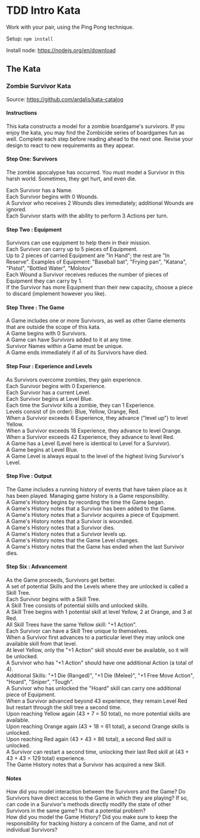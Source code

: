 # TDD Intro Kata
Work with your pair, using the Ping Pong technique.

Setup:
`npm install`

Install node: https://nodejs.org/en/download

## The Kata
### Zombie Survivor Kata
Source: https://github.com/ardalis/kata-catalog

#### Instructions
This kata constructs a model for a zombie boardgame's survivors. If you enjoy the kata, you may find the Zombicide series of boardgames fun as well. Complete each step before reading ahead to the next one. Revise your design to react to new requirements as they appear.


#### Step One: Survivors
The zombie apocalypse has occurred. You must model a Survivor in this harsh world. Sometimes, they get hurt, and even die.

Each Survivor has a Name.  
Each Survivor begins with 0 Wounds.  
A Survivor who receives 2 Wounds dies immediately; additional Wounds are ignored.  
Each Survivor starts with the ability to perform 3 Actions per turn.


#### Step Two : Equipment
Survivors can use equipment to help them in their mission.  
Each Survivor can carry up to 5 pieces of Equipment.  
Up to 2 pieces of carried Equipment are "In Hand"; the rest are "In Reserve".
Examples of Equipment: "Baseball bat", "Frying pan", "Katana", "Pistol", "Bottled Water", "Molotov"  
Each Wound a Survivor receives reduces the number of pieces of Equipment they can carry by 1.  
If the Survivor has more Equipment than their new capacity, choose a piece to discard (implement however you like).


#### Step Three : The Game
A Game includes one or more Survivors, as well as other Game elements that are outside the scope of this kata.  
A Game begins with 0 Survivors.  
A Game can have Survivors added to it at any time.  
Survivor Names within a Game must be unique.  
A Game ends immediately if all of its Survivors have died.


#### Step Four : Experience and Levels
As Survivors overcome zombies, they gain experience.  
Each Survivor begins with 0 Experience.  
Each Survivor has a current Level.  
Each Survivor begins at Level Blue.  
Each time the Survivor kills a zombie, they can 1 Experience.  
Levels consist of (in order): Blue, Yellow, Orange, Red.  
When a Survivor exceeds 6 Experience, they advance ("level up") to level Yellow.  
When a Survivor exceeds 18 Experience, they advance to level Orange.  
When a Survivor exceeds 42 Experience, they advance to level Red.  
A Game has a Level (Level here is identical to Level for a Survivor).  
A Game begins at Level Blue.  
A Game Level is always equal to the level of the highest living Survivor's Level.


#### Step Five : Output
The Game includes a running history of events that have taken place as it has been played. Managing game history is a Game responsibility.  
A Game's History begins by recording the time the Game began.  
A Game's History notes that a Survivor has been added to the Game.  
A Game's History notes that a Survivor acquires a piece of Equipment.  
A Game's History notes that a Survivor is wounded.  
A Game's History notes that a Survivor dies.  
A Game's History notes that a Survivor levels up.  
A Game's History notes that the Game Level changes.  
A Game's History notes that the Game has ended when the last Survivor dies.


#### Step Six : Advancement
As the Game proceeds, Survivors get better.  
A set of potential Skills and the Levels where they are unlocked is called a Skill Tree.  
Each Survivor begins with a Skill Tree.  
A Skill Tree consists of potential skills and unlocked skills.  
A Skill Tree begins with 1 potential skill at level Yellow, 2 at Orange, and 3 at Red.  
All Skill Trees have the same Yellow skill: "+1 Action".  
Each Survivor can have a Skill Tree unique to themselves.  
When a Survivor first advances to a particular level they may unlock one available skill from that level.  
At level Yellow, only the "+1 Action" skill should ever be available, so it will be unlocked.  
A Survivor who has "+1 Action" should have one additional Action (a total of 4).  
Additional Skills: "+1 Die (Ranged)", "+1 Die (Melee)", "+1 Free Move Action", "Hoard", "Sniper", "Tough".  
A Survivor who has unlocked the "Hoard" skill can carry one additional piece of Equipment.  
When a Survivor advanced beyond 43 experience, they remain Level Red but restart through the skill tree a second time.  
Upon reaching Yellow again (43 + 7 = 50 total), no more potential skills are available.  
Upon reaching Orange again (43 + 18 = 61 total), a second Orange skills is unlocked.  
Upon reaching Red again (43 + 43 = 86 total), a second Red skill is unlocked.  
A Survivor can restart a second time, unlocking their last Red skill at (43 + 43 + 43 = 129 total) experience.  
The Game History notes that a Survivor has acquired a new Skill.


#### Notes
How did you model interaction between the Survivors and the Game? Do Survivors have direct access to the Game in which they are playing? If so, can code in a Survivor's methods directly modify the state of other Survivors in the same game? Is that a potential problem?  
How did you model the Game History? Did you make sure to keep the responsibility for tracking history a concern of the Game, and not of individual Survivors?  
